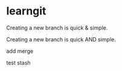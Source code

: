 # learngit

Creating a new branch is quick & simple.

Creating a new branch is quick AND simple.

add merge

test stash
